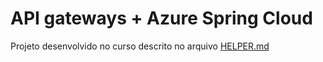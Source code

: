 # API gateways + Azure Spring Cloud

Projeto desenvolvido no curso descrito no arquivo [HELPER.md](#)
